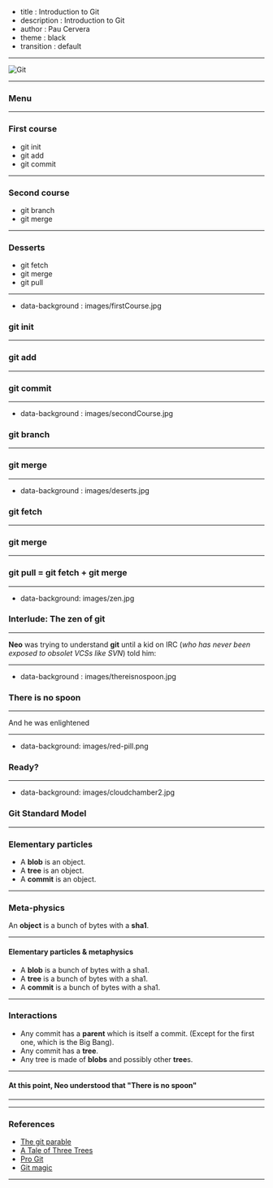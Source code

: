- title : Introduction to Git
- description : Introduction to Git
- author : Pau Cervera
- theme : black
- transition : default

***

![Git](http://imgs.xkcd.com/comics/git.png)

***

### Menu

---

### First course

* git init
* git add
* git commit

---

### Second course

* git branch
* git merge

---

### Desserts

* git fetch
* git merge
* git pull

***

- data-background : images/firstCourse.jpg

### git init

---

### git add

---

### git commit

***

- data-background : images/secondCourse.jpg

### git branch

---

### git merge

***

- data-background : images/deserts.jpg

### git fetch

---

### git merge

---

### git pull = git fetch + git merge

***
- data-background: images/zen.jpg

### Interlude: The zen of git

---

**Neo** was trying to understand **git** until a kid on
IRC (*who has never been exposed to obsolet VCSs like SVN*) told him:

***
- data-background : images/thereisnospoon.jpg

### There is no spoon

---

And he was enlightened

***

- data-background: images/red-pill.png

### Ready?

***

- data-background: images/cloudchamber2.jpg

### Git Standard Model

---

### Elementary particles

* A **blob** is an object.
* A **tree** is an object.
* A **commit** is an object.

---

### Meta-physics

An **object** is a bunch of bytes with a **sha1**.

---

#### Elementary particles & metaphysics

* A **blob** is a bunch of bytes with a sha1.
* A **tree** is a bunch of bytes with a sha1.
* A **commit** is a bunch of bytes with a sha1.

---

### Interactions

* Any commit has a **parent** which is itself a commit. (Except for
the first one, which is the Big Bang).
* Any commit has a **tree**.
* Any tree is made of **blobs** and possibly other **tree**s.

---

#### At this point, Neo understood that "There is no spoon"


***


***

### References

* [The git parable](http://tom.preston-werner.com/2009/05/19/the-git-parable.html)
* [A Tale of Three Trees](http://www.infoq.com/presentations/A-Tale-of-Three-Trees)
* [Pro Git](http://git-scm.com/book/en/v2)
* [Git magic](http://www-cs-students.stanford.edu/~blynn/gitmagic/)

***
